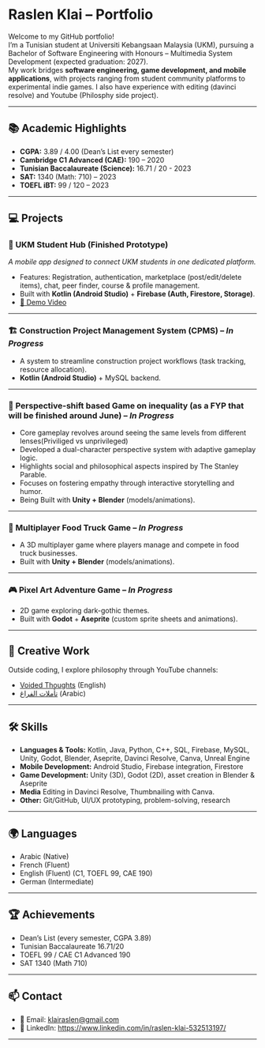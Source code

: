 # Raslen Klai – Portfolio

Welcome to my GitHub portfolio!  
I’m a Tunisian student at Universiti Kebangsaan Malaysia (UKM), pursuing a Bachelor of Software Engineering with Honours – Multimedia System Development  (expected graduation: 2027).  
My work bridges **software engineering, game development, and mobile applications**, with projects ranging from student community platforms to experimental indie games.
I also have experience with editing (davinci resolve) and Youtube (Philosphy side project).

---

## 📚 Academic Highlights
- **CGPA:** 3.89 / 4.00 (Dean’s List every semester)  
- **Cambridge C1 Advanced (CAE):** 190 – 2020 
- **Tunisian Baccalaureate (Science):** 16.71 / 20  - 2023
- **SAT:** 1340 (Math: 710) – 2023  
- **TOEFL iBT:** 99 / 120 – 2023  
 

---

## 💻 Projects

### 🌟 UKM Student Hub (Finished Prototype)
*A mobile app designed to connect UKM students in one dedicated platform.*
- Features: Registration, authentication, marketplace (post/edit/delete items), chat, peer finder, course & profile management.  
- Built with **Kotlin (Android Studio)** + **Firebase (Auth, Firestore, Storage)**.  
- [🎥 Demo Video](https://youtu.be/rKbOmRUdYAo)  

---

### 🏗️ Construction Project Management System (CPMS) – *In Progress*
- A system to streamline construction project workflows (task tracking, resource allocation).  
- **Kotlin (Android Studio)** + MySQL backend.  

---

### 🔎 Perspective-shift based Game on inequality (as a FYP that will be finished around June) – *In Progress*
- Core gameplay revolves around seeing the same levels from different lenses(Priviliged vs unprivileged)
- Developed a dual-character perspective system with adaptive gameplay logic.
- Highlights social and philosophical aspects inspired by The Stanley Parable.
- Focuses on fostering empathy through interactive storytelling and humor.
- Being Built with **Unity + Blender** (models/animations).  

---

### 🚚 Multiplayer Food Truck Game – *In Progress*
- A 3D multiplayer game where players manage and compete in food truck businesses.  
- Built with **Unity + Blender** (models/animations).  

---

### 🎮 Pixel Art Adventure Game – *In Progress*
- 2D game exploring dark-gothic themes.  
- Built with **Godot** + **Aseprite** (custom sprite sheets and animations).  

---

## 🎥 Creative Work
Outside coding, I explore philosophy through YouTube channels:  
- [Voided Thoughts](https://www.youtube.com/@voidedthoughts) (English)  
- [تأملات الفراغ](https://www.youtube.com/@%D8%AA%D8%A3%D9%85%D9%84%D8%A7%D8%AA_%D8%A7%D9%84%D9%81%D8%B1%D8%A7%D8%BA) (Arabic)  

---

## 🛠️ Skills
- **Languages & Tools:** Kotlin, Java, Python, C++, SQL, Firebase, MySQL, Unity, Godot, Blender, Aseprite, Davinci Resolve, Canva, Unreal Engine
- **Mobile Development:** Android Studio, Firebase integration, Firestore  
- **Game Development:** Unity (3D), Godot (2D), asset creation in Blender & Aseprite  
- **Media** Editing in Davinci Resolve, Thumbnailing with Canva.
- **Other:** Git/GitHub, UI/UX prototyping, problem-solving, research  

---

## 🌍 Languages
- Arabic (Native)  
- French (Fluent)  
- English (Fluent) (C1, TOEFL 99, CAE 190)  
- German (Intermediate)  

---

## 🏆 Achievements
- Dean’s List (every semester, CGPA 3.89)  
- Tunisian Baccalaureate 16.71/20  
- TOEFL 99 / CAE C1 Advanced 190  
- SAT 1340 (Math 710)  

---

## 📫 Contact
- 📧 Email: klairaslen@gmail.com  
- 💼 LinkedIn: https://www.linkedin.com/in/raslen-klai-532513197/ 

---



